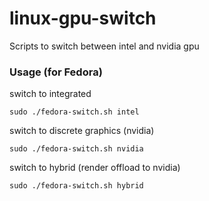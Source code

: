 # linux-gpu-switch
Scripts to switch between intel and nvidia gpu


### Usage (for Fedora)
switch to integrated
```
sudo ./fedora-switch.sh intel
```

switch to discrete graphics (nvidia)
```
sudo ./fedora-switch.sh nvidia
```

switch to hybrid (render offload to nvidia)
```
sudo ./fedora-switch.sh hybrid
```
